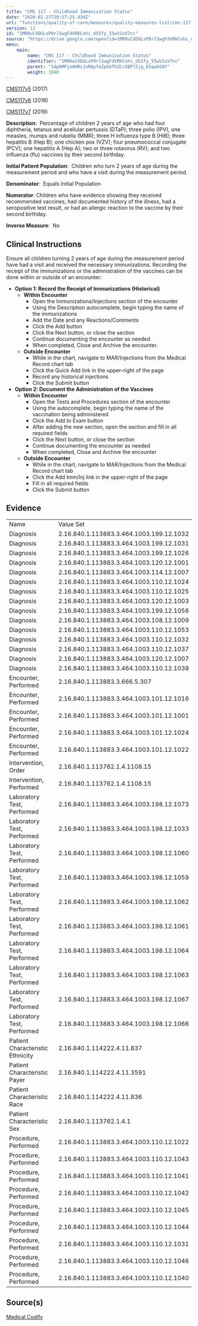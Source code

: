 ```yaml
---
title: "CMS 117 - Childhood Immunization Status"
date: "2020-02-27T20:57:25.434Z"
url: "functions/quality-of-care/measures/quality-measures-list/cms-117-childhood-immunization-status.html"
version: 13
id: "1MR0uCXDGLsP0rlSwgFdVRKCohi_d5Sfy_55wV1xV7nc"
source: "https://drive.google.com/open?id=1MR0uCXDGLsP0rlSwgFdVRKCohi_d5Sfy_55wV1xV7nc"
menu:
    main:
        name: "CMS 117 - Childhood Immunization Status"
        identifier: "1MR0uCXDGLsP0rlSwgFdVRKCohi_d5Sfy_55wV1xV7nc"
        parent: "14p6MPjeAHRsJuRApfeZpkbThZCc5BPl5jg_E5qwbG8Y"
        weight: 3840
---
```

[CMS117v5](https://medicalcodify.com/eh/?f=layoutnouser&func&module&tabmodule&name=RXDBmain&searchterm=CMS117&showresult=CMS117v5&showresulttype=Measure) (2017)

[CMS117v6](https://medicalcodify.com/eh/?f=layoutnouser&func&module&tabmodule&name=RXDBmain&searchterm=CMS117&showresult=CMS117v6&showresulttype=Measure) (2018)

[CMS117v7](https://medicalcodify.com/eh/?f=layoutnouser&func&module&tabmodule&name=RXDBmain&searchterm=CMS117&showresult=CMS117v7&showresulttype=Measure) (2019)



**Description**:  Percentage of children 2 years of age who had four diphtheria, tetanus and acellular pertussis (DTaP); three polio (IPV), one measles, mumps and rubella (MMR); three H influenza type B (HiB); three hepatitis B (Hep B); one chicken pox (VZV); four pneumococcal conjugate (PCV); one hepatitis A (Hep A); two or three rotavirus (RV); and two influenza (flu) vaccines by their second birthday.

**Initial Patient Population**:  Children who turn 2 years of age during the measurement period and who have a visit during the measurement period.

**Denominator**:  Equals Initial Population

**Numerator**: Children who have evidence showing they received recommended vaccines, had documented history of the illness, had a seropositive test result, or had an allergic reaction to the vaccine by their second birthday.

**Inverse Measure**:  No

## Clinical Instructions

Ensure all children turning 2 years of age during the measurement period have had a visit and received the necessary immunizations. Recording the receipt of the immunizations or the admnistration of the vaccines can be done within or outside of an encounter:

* <strong>Option 1: Record the Receipt of Immunizations (Historical)</strong>
    * <strong>Within Encounter</strong>
        * Open the Immunizations/Injections section of the encounter
        * Using the Description autocomplete, begin typing the name of the immunizations
        * Add the Date and any Reactions/Comments
        * Click the Add button
        * Click the Next button, or close the section
        * Continue documenting the encounter as needed
        * When completed, Close and Archive the encounter.
    * <strong>Outside Encounter</strong>
        * While in the chart, navigate to MAR/Injections from the Medical Record chart tab
        * Click the Quick Add link in the upper-right of the page
        * Record any historical injections
        * Click the Submit button
* <strong>Option 2: Document the Administration of the Vaccines</strong>
    * <strong>Within Encounter</strong>
        * Open the Tests and Procedures section of the encounter
        * Using the autocomplete, begin typing the name of the vaccination being administered
        * Click the Add to Exam button
        * After adding the new section, open the section and fill in all required fields
        * Click the Next button, or close the section
        * Continue documenting the encounter as needed
        * When completed, Close and Archive the encounter
    * <strong>Outside Encounter</strong>
        * While in the chart, navigate to MAR/Injections from the Medical Record chart tab
        * Click the Add Imm/Inj link in the upper-right of the page
        * Fill in all required fields
        * Click the Submit button

## Evidence

<table>
  <tr>
    <td>Name</td>
    <td>Value Set</td>
  </tr>
  <tr>
    <td>Diagnosis</td>
    <td>2.16.840.1.113883.3.464.1003.199.12.1032</td>
  </tr>
  <tr>
    <td>Diagnosis</td>
    <td>2.16.840.1.113883.3.464.1003.199.12.1031</td>
  </tr>
  <tr>
    <td>Diagnosis</td>
    <td>2.16.840.1.113883.3.464.1003.199.12.1026</td>
  </tr>
  <tr>
    <td>Diagnosis</td>
    <td>2.16.840.1.113883.3.464.1003.120.12.1001</td>
  </tr>
  <tr>
    <td>Diagnosis</td>
    <td>2.16.840.1.113883.3.464.1003.114.12.1007</td>
  </tr>
  <tr>
    <td>Diagnosis</td>
    <td>2.16.840.1.113883.3.464.1003.110.12.1024</td>
  </tr>
  <tr>
    <td>Diagnosis</td>
    <td>2.16.840.1.113883.3.464.1003.110.12.1025</td>
  </tr>
  <tr>
    <td>Diagnosis</td>
    <td>2.16.840.1.113883.3.464.1003.120.12.1003</td>
  </tr>
  <tr>
    <td>Diagnosis</td>
    <td>2.16.840.1.113883.3.464.1003.199.12.1056</td>
  </tr>
  <tr>
    <td>Diagnosis</td>
    <td>2.16.840.1.113883.3.464.1003.108.12.1009</td>
  </tr>
  <tr>
    <td>Diagnosis</td>
    <td>2.16.840.1.113883.3.464.1003.110.12.1053</td>
  </tr>
  <tr>
    <td>Diagnosis</td>
    <td>2.16.840.1.113883.3.464.1003.110.12.1032</td>
  </tr>
  <tr>
    <td>Diagnosis</td>
    <td>2.16.840.1.113883.3.464.1003.110.12.1037</td>
  </tr>
  <tr>
    <td>Diagnosis</td>
    <td>2.16.840.1.113883.3.464.1003.120.12.1007</td>
  </tr>
  <tr>
    <td>Diagnosis</td>
    <td>2.16.840.1.113883.3.464.1003.110.12.1039</td>
  </tr>
  <tr>
    <td>Encounter, Performed</td>
    <td>2.16.840.1.113883.3.666.5.307</td>
  </tr>
  <tr>
    <td>Encounter, Performed</td>
    <td>2.16.840.1.113883.3.464.1003.101.12.1016</td>
  </tr>
  <tr>
    <td>Encounter, Performed</td>
    <td>2.16.840.1.113883.3.464.1003.101.12.1001</td>
  </tr>
  <tr>
    <td>Encounter, Performed</td>
    <td>2.16.840.1.113883.3.464.1003.101.12.1024</td>
  </tr>
  <tr>
    <td>Encounter, Performed</td>
    <td>2.16.840.1.113883.3.464.1003.101.12.1022</td>
  </tr>
  <tr>
    <td>Intervention, Order</td>
    <td>2.16.840.1.113762.1.4.1108.15</td>
  </tr>
  <tr>
    <td>Intervention, Performed</td>
    <td>2.16.840.1.113762.1.4.1108.15</td>
  </tr>
  <tr>
    <td>Laboratory Test, Performed</td>
    <td>2.16.840.1.113883.3.464.1003.198.12.1073</td>
  </tr>
  <tr>
    <td>Laboratory Test, Performed</td>
    <td>2.16.840.1.113883.3.464.1003.198.12.1033</td>
  </tr>
  <tr>
    <td>Laboratory Test, Performed</td>
    <td>2.16.840.1.113883.3.464.1003.198.12.1060</td>
  </tr>
  <tr>
    <td>Laboratory Test, Performed</td>
    <td>2.16.840.1.113883.3.464.1003.198.12.1059</td>
  </tr>
  <tr>
    <td>Laboratory Test, Performed</td>
    <td>2.16.840.1.113883.3.464.1003.198.12.1062</td>
  </tr>
  <tr>
    <td>Laboratory Test, Performed</td>
    <td>2.16.840.1.113883.3.464.1003.198.12.1061</td>
  </tr>
  <tr>
    <td>Laboratory Test, Performed</td>
    <td>2.16.840.1.113883.3.464.1003.198.12.1064</td>
  </tr>
  <tr>
    <td>Laboratory Test, Performed</td>
    <td>2.16.840.1.113883.3.464.1003.198.12.1063</td>
  </tr>
  <tr>
    <td>Laboratory Test, Performed</td>
    <td>2.16.840.1.113883.3.464.1003.198.12.1067</td>
  </tr>
  <tr>
    <td>Laboratory Test, Performed</td>
    <td>2.16.840.1.113883.3.464.1003.198.12.1066</td>
  </tr>
  <tr>
    <td>Patient Characteristic Ethnicity</td>
    <td>2.16.840.1.114222.4.11.837</td>
  </tr>
  <tr>
    <td>Patient Characteristic Payer</td>
    <td>2.16.840.1.114222.4.11.3591</td>
  </tr>
  <tr>
    <td>Patient Characteristic Race</td>
    <td>2.16.840.1.114222.4.11.836</td>
  </tr>
  <tr>
    <td>Patient Characteristic Sex</td>
    <td>2.16.840.1.113762.1.4.1</td>
  </tr>
  <tr>
    <td>Procedure, Performed</td>
    <td>2.16.840.1.113883.3.464.1003.110.12.1022</td>
  </tr>
  <tr>
    <td>Procedure, Performed</td>
    <td>2.16.840.1.113883.3.464.1003.110.12.1043</td>
  </tr>
  <tr>
    <td>Procedure, Performed</td>
    <td>2.16.840.1.113883.3.464.1003.110.12.1041</td>
  </tr>
  <tr>
    <td>Procedure, Performed</td>
    <td>2.16.840.1.113883.3.464.1003.110.12.1042</td>
  </tr>
  <tr>
    <td>Procedure, Performed</td>
    <td>2.16.840.1.113883.3.464.1003.110.12.1045</td>
  </tr>
  <tr>
    <td>Procedure, Performed</td>
    <td>2.16.840.1.113883.3.464.1003.110.12.1044</td>
  </tr>
  <tr>
    <td>Procedure, Performed</td>
    <td>2.16.840.1.113883.3.464.1003.110.12.1031</td>
  </tr>
  <tr>
    <td>Procedure, Performed</td>
    <td>2.16.840.1.113883.3.464.1003.110.12.1046</td>
  </tr>
  <tr>
    <td>Procedure, Performed</td>
    <td>2.16.840.1.113883.3.464.1003.110.12.1040</td>
  </tr>
</table>

## Source(s)

[Medical Codify](https://medicalcodify.com/eh/?f=layoutnouser&func&name=RXDBmain&module&tabmodule&searchterm=CMS117&Submit=Search&icd9search=1&icd10search=1&icd10pcssearch=1&snomedsearch=1&loincsearch=1&labcorpsearch=1&questsearch=1&rxnormsearch=1&hcpcssearch=1&ndcsearch=1&cvxsearch=1&vissearch=1&vssearch=1&meassearch=1&pcssearch=1&fdbsearch=1&fdbnamesearch=1&fullsearch&flowsheet)

